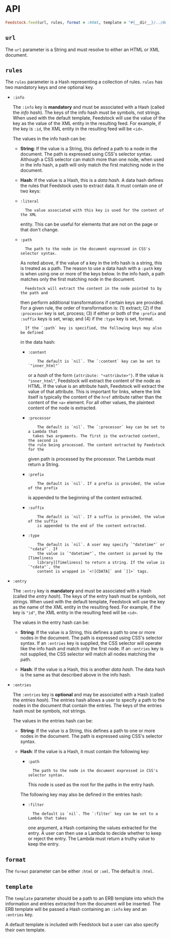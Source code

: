 # API

```ruby
Feedstock.feed(url, rules, format = :html, template = "#{__dir__}/../default.xml"
```

## `url`

The `url` parameter is a String and must resolve to either an HTML or XML
document.

## `rules`

The `rules` parameter is a Hash representing a collection of rules. `rules` has
two mandatory keys and one optional key.

- `:info`

	The `:info` key is **mandatory** and must be associated with a Hash (called
  the _info hash_). The keys of the info hash must be symbols, not strings. When
  used with the default template, Feedstock will use the value of the key as the
  value of the XML entity in the resulting feed. For example, if the key is
  `:id`, the XML entity in the resulting feed will be `<id>`.

  The values in the info hash can be:

	- **String**: If the value is a String, this defined a path to a node in the
    document. The path is expressed using CSS's selector syntax. Although a CSS
    selector can match more than one node, when used in the info hash, a path
    will only match the first matching node in the document.

	- **Hash**: If the value is a Hash, this is a _data hash_. A data hash
    defines the rules that Feedstock uses to extract data. It must contain one
    of two keys:

    - `:literal`

			The value associated with this key is used for the content of the XML
      entity. This can be useful for elements that are not on the page or that
      don't change.

    - `:path`

			The path to the node in the document expressed in CSS's selector syntax.
      As noted above, if the value of a key in the info hash is a string, this
      is treated as a path. The reason to use a data hash with a `:path` key is
      when using one or more of the keys below. In the info hash, a path matches
      only the first matching node in the document.

			Feedstock will extract the content in the node pointed to by the path and
      then perform additional transformations if certain keys are provided. For
      a given rule, the order of transformation is: (1) extract; (2) if the
      `:processor` key is set, process; (3) if either or both of the `:prefix`
      and `:suffix` keys is set, wrap; and (4) if the `:type` key is set, format.

			If the `:path` key is specified, the following keys may also be defined
      in the data hash:

      - `:content`

				The default is `nil`. The `:content` key can be set to  `"inner_html"`
        or a _hash_ of the form `{attribute: "<attribute>"}`. If the value is
        `"inner_html"`, Feedstock will extract the content of the node as HTML.
        If the value is an attribute hash, Feedstock will extract the value of
        that attribute. This is important for links, where the link itself is
        typically the content of the `href` attribute rather than the content of
        the `<a>` element. For all other values, the plaintext content of the
        node is extracted.

      - `:processor`

				The default is `nil`. The `:processor` key can be set to a Lambda that
			  takes two arguments. The first is the extracted content, the second is
   			the rule being processed. The content extracted by Feedstock for the
        given path is processed by the processor. The Lambda must return a
        String.

      - `:prefix`

				The default is `nil`. If a prefix is provided, the value of the prefix
        is appended to the beginning of the content extracted.

      - `:suffix`

				The default is `nil`. If a suffix is provided, the value of the suffix
				is appended to the end of the content extracted.

      - `:type`

				The default is `nil`. A user may specify `"datetime"` or `"cdata"`. If
				the value is `"datetime"`, the content is parsed by the [Timeliness
				library][Timeliness] to return a string. If the value is `"cdata"`, the
				content is wrapped in `<![CDATA[` and `]]>` tags.

- `:entry`

	The `:entry` key is **mandatory** and must be associated with a Hash (called
  the _entry hash_). The keys of the entry hash must be symbols, not strings.
  When used with the default template, Feedstock will use the key as the name of
  the XML entity in the resulting feed. For example, if the key is `"id"`, the
	XML entity in the resulting feed will be `<id>`.

  The values in the entry hash can be:

	- **String**: If the value is a String, this defines a path to one or more
    nodes in the document. The path is expressed using CSS's selector syntax. If
    an `:entries` key is supplied, the CSS selector will operate like the info
    hash and match only the first node. If an `:entries` key is not supplied,
    the CSS selector will match all nodes matching the path.

	- **Hash**: If the value is a Hash, this is another _data hash_. The data
    hash is the same as that described above in the info hash.

- `:entries`

	The `:entries` key is **optional** and may be associated with a Hash (called
  the _entries hash_). The entries hash allows a user to specify a path to the
  nodes in the document that contain the entries. The keys of the entries hash
  must be symbols, not strings.

  The values in the entries hash can be:

	- **String**: If the value is a String, this defines a path to one or more
    nodes in the document. The path is expressed using CSS's selector syntax.

  - **Hash**: If the value is a Hash, it must contain the following key:

    - `:path`

			The path to the node in the document expressed in CSS's selector syntax.
      This node is used as the root for the paths in the entry hash.

    The following key may also be defined in the entries hash:

    - `:filter`

			The default is `nil`. The `:filter` key can be set to a Lambda that takes
      one argument, a Hash containing the values extracted for the entry. A user
      can then use a Lambda to decide whether to keep or reject the entry. The
			Lambda must return a truthy value to keep the entry.

## `format`

The `format` parameter can be either `:html` or `:xml`. The default is `:html`.

## `template`

The `template` parameter should be a path to an ERB template into which the
information and entries extracted from the document will be inserted. The ERB
template will be passed a Hash containing an `:info` key and an `:entries` key.

A default template is included with Feedstock but a user can also specify their
own template.

[Timeliness]: https://github.com/adzap/timeliness "The official repository for the Timeliness library"
